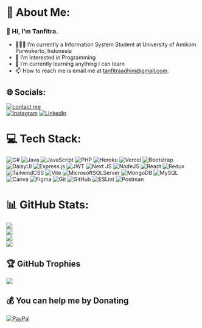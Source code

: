 # 💫 About Me:
### 👋 Hi, I’m Tanfitra. 
- 👨🏽‍💻 I’m currently a Information System Student at University of Amikom Purwokerto, Indonesia
- 👀 I’m interested in Programming
- 🌱 I’m currently learning anything I can learn
- 📫 How to reach me is email me at [tanfitraadhim@gmail.com](mailto:tanfitraadhim@gmail.com).


## 🌐 Socials:
<a href="https://discord.com/channels/@me/443746079243108363"> <img src="https://discord.c99.nl/widget/theme-1/443746079243108363.png" alt="contact me"> <br>
[![Instagram](https://img.shields.io/badge/Instagram-%23E4405F.svg?logo=Instagram&logoColor=white)](https://instagram.com/adhim_t) [![LinkedIn](https://img.shields.io/badge/LinkedIn-%230077B5.svg?logo=linkedin&logoColor=white)](https://www.linkedin.com/in/adhimtanfitra/)


# 💻 Tech Stack:
![C#](https://img.shields.io/badge/c%23-%23239120.svg?style=for-the-badge&logo=csharp&logoColor=white) ![Java](https://img.shields.io/badge/java-%23ED8B00.svg?style=for-the-badge&logo=openjdk&logoColor=white) ![JavaScript](https://img.shields.io/badge/javascript-%23323330.svg?style=for-the-badge&logo=javascript&logoColor=%23F7DF1E) ![PHP](https://img.shields.io/badge/php-%23777BB4.svg?style=for-the-badge&logo=php&logoColor=white) ![Heroku](https://img.shields.io/badge/heroku-%23430098.svg?style=for-the-badge&logo=heroku&logoColor=white) ![Vercel](https://img.shields.io/badge/vercel-%23000000.svg?style=for-the-badge&logo=vercel&logoColor=white) ![Bootstrap](https://img.shields.io/badge/bootstrap-%238511FA.svg?style=for-the-badge&logo=bootstrap&logoColor=white) ![DaisyUI](https://img.shields.io/badge/daisyui-5A0EF8?style=for-the-badge&logo=daisyui&logoColor=white) ![Express.js](https://img.shields.io/badge/express.js-%23404d59.svg?style=for-the-badge&logo=express&logoColor=%2361DAFB) ![JWT](https://img.shields.io/badge/JWT-black?style=for-the-badge&logo=JSON%20web%20tokens) ![Next JS](https://img.shields.io/badge/Next-black?style=for-the-badge&logo=next.js&logoColor=white) ![NodeJS](https://img.shields.io/badge/node.js-6DA55F?style=for-the-badge&logo=node.js&logoColor=white) ![React](https://img.shields.io/badge/react-%2320232a.svg?style=for-the-badge&logo=react&logoColor=%2361DAFB) ![Redux](https://img.shields.io/badge/redux-%23593d88.svg?style=for-the-badge&logo=redux&logoColor=white) ![TailwindCSS](https://img.shields.io/badge/tailwindcss-%2338B2AC.svg?style=for-the-badge&logo=tailwind-css&logoColor=white) ![Vite](https://img.shields.io/badge/vite-%23646CFF.svg?style=for-the-badge&logo=vite&logoColor=white) ![MicrosoftSQLServer](https://img.shields.io/badge/Microsoft%20SQL%20Server-CC2927?style=for-the-badge&logo=microsoft%20sql%20server&logoColor=white) ![MongoDB](https://img.shields.io/badge/MongoDB-%234ea94b.svg?style=for-the-badge&logo=mongodb&logoColor=white) ![MySQL](https://img.shields.io/badge/mysql-4479A1.svg?style=for-the-badge&logo=mysql&logoColor=white) ![Canva](https://img.shields.io/badge/Canva-%2300C4CC.svg?style=for-the-badge&logo=Canva&logoColor=white) ![Figma](https://img.shields.io/badge/figma-%23F24E1E.svg?style=for-the-badge&logo=figma&logoColor=white) ![Git](https://img.shields.io/badge/git-%23F05033.svg?style=for-the-badge&logo=git&logoColor=white) ![GitHub](https://img.shields.io/badge/github-%23121011.svg?style=for-the-badge&logo=github&logoColor=white) ![ESLint](https://img.shields.io/badge/ESLint-4B3263?style=for-the-badge&logo=eslint&logoColor=white) ![Postman](https://img.shields.io/badge/Postman-FF6C37?style=for-the-badge&logo=postman&logoColor=white)
# 📊 GitHub Stats:
![](https://github-readme-stats-eight-theta.vercel.app/api?username=Tanfitra&show_icons=true&theme=gruvbox&include_all_commits=true&count_private=true)<br/>
![](https://github-readme-streak-stats.herokuapp.com/?user=tanfitra&theme=gruvbox&hide_border=false)<br/>
![](https://github-readme-stats.vercel.app/api/top-langs/?username=tanfitra&theme=gruvbox&hide_border=false&include_all_commits=true&count_private=true&layout=compact)<br/>
[![](https://visitcount.itsvg.in/api?id=Tanfitra&label=Profile%20Views&color=12&icon=0&pretty=true)](https://visitcount.itsvg.in)

## 🏆 GitHub Trophies
![](https://github-profile-trophy.vercel.app/?username=tanfitra&theme=juicyfresh&no-frame=false&no-bg=true&margin-w=4)

## 💰 You can help me by Donating
  [![PayPal](https://img.shields.io/badge/PayPal-00457C?style=for-the-badge&logo=paypal&logoColor=white)](https://paypal.me/https://paypal.me/tanfitra) 

  
<!-- Proudly created with GPRM ( https://gprm.itsvg.in ) -->

<!---
Tanfitra/Tanfitra is a ✨ special ✨ repository because its `README.md` (this file) appears on your GitHub profile.
You can click the Preview link to take a look at your changes.
--->

